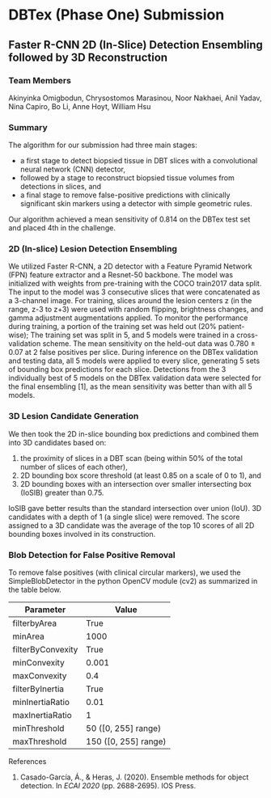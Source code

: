 # DBTex (Phase One) Submission

## Faster R-CNN 2D (In-Slice) Detection Ensembling followed by 3D Reconstruction

### Team Members
Akinyinka Omigbodun, Chrysostomos Marasinou, Noor Nakhaei, Anil Yadav, Nina Capiro, Bo Li, Anne Hoyt, William Hsu

### Summary
The algorithm for our submission had three main stages:
* a first stage to detect biopsied tissue in DBT slices with a convolutional neural network (CNN) detector,
* followed by a stage to reconstruct biopsied tissue volumes from detections in slices, and
* a final stage to remove false-positive predictions with clinically significant skin markers using a detector with simple geometric rules.

Our algorithm achieved a mean sensitivity of 0.814 on the DBTex test set and placed 4th in the challenge.

### 2D (In-slice) Lesion Detection Ensembling
We utilized Faster R-CNN, a 2D detector with a Feature Pyramid Network (FPN) feature extractor and a Resnet-50 backbone. The model was initialized with weights from pre-training with the COCO train2017 data split. The input to the model was 3 consecutive slices that were concatenated as a 3-channel image. For training, slices around the lesion centers z (in the range, z-3 to z+3) were used with random flipping, brightness changes, and gamma adjustment augmentations applied. To monitor the performance during training, a portion of the training set was held out (20% patient-wise); The training set was split in 5, and 5 models were trained in a cross-validation scheme. The mean sensitivity on the held-out data was 0.780 ± 0.07 at 2 false positives per slice. During inference on the DBTex validation and testing data, all 5 models were applied to every slice, generating 5 sets of bounding box predictions for each slice. Detections from the 3 individually best of 5 models on the DBTex validation data were selected for the final ensembling [1], as the mean sensitivity was better than with all 5 models.

### 3D Lesion Candidate Generation
We then took the 2D in-slice bounding box predictions and combined them into 3D candidates based on:
1. the proximity of slices in a DBT scan (being within 50% of the total number of slices of each other),
2. 2D bounding box score threshold (at least 0.85 on a scale of 0 to 1), and
3. 2D bounding boxes with an intersection over smaller intersecting box (IoSIB) greater than 0.75.

IoSIB gave better results than the standard intersection over union (IoU). 3D candidates with a depth of 1 (a single slice) were removed. The score assigned to a 3D candidate was the average of the top 10 scores of all 2D bounding boxes involved in its construction.

### Blob Detection for False Positive Removal
To remove false positives (with clinical circular markers), we used the SimpleBlobDetector in the python OpenCV module (cv2) as summarized in the table below.

| Parameter         | Value               |
| ---               | ---                 |
| filterbyArea      | True                |
| minArea           | 1000                |
| filterByConvexity | True                |
| minConvexity      | 0.001               |
| maxConvexity      | 0.4                 |
| filterByInertia   | True                |
| minInertiaRatio   | 0.01                |
| maxInertiaRatio   | 1                   |
| minThreshold      | 50 ([0, 255] range)  |
| maxThreshold      | 150 ([0, 255] range) |

References
1. Casado-García, Á., & Heras, J. (2020). Ensemble methods for object detection. In *ECAI 2020* (pp. 2688-2695). IOS Press.
